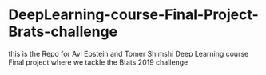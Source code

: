 # DeepLearning-course-Final-Project-Brats-challenge

this is the Repo for Avi Epstein and Tomer Shimshi Deep Learning course Final project where we tackle the Btats 2019 challenge
